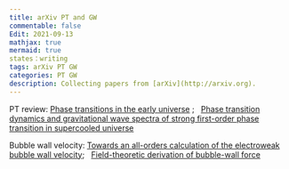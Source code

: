 ```yaml
---
title: arXiv PT and GW
commentable: false
Edit: 2021-09-13
mathjax: true
mermaid: true
states：writing 
tags: arXiv PT GW 
categories: PT GW
description: Collecting papers from [arXiv](http://arxiv.org). 
---
```

PT review: 
[Phase transitions in the early universe](https://arxiv.org/pdf/2008.09136.pdf) ;&nbsp;&nbsp;
[Phase transition dynamics and gravitational wave spectra of strong first-order phase transition in supercooled universe](https://arxiv.org/pdf/2003.08892.pdf)


Bubble wall velocity:
[Towards an all-orders calculation of the electroweak bubble wall velocity](https://arxiv.org/pdf/2007.10343.pdf);&nbsp;&nbsp; [Field-theoretic derivation of bubble-wall force](https://arxiv.org/pdf/2005.10875.pdf)

